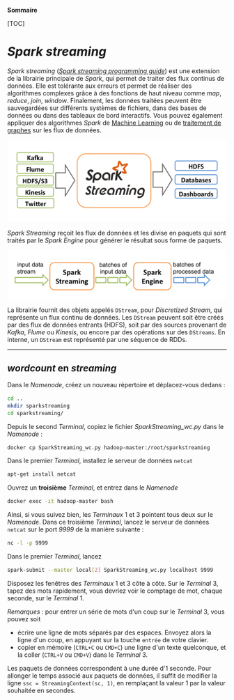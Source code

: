 **Sommaire**

[TOC]


# _Spark streaming_


_Spark streaming_ ([_Spark streaming programming guide_](https://spark.apache.org/docs/1.5.0/streaming-programming-guide.html)) est une extension de la librairie principale de _Spark_, qui permet de traiter des flux continus de données. Elle est tolérante aux erreurs et permet de réaliser des algorithmes complexes grâce à des fonctions de haut niveau comme _map_, _reduce_, _join_, _window_. Finalement, les données traitées peuvent être sauvegardées sur différents systèmes de fichiers, dans des bases de données ou dans des tableaux de bord interactifs. Vous pouvez également appliquer des algorithmes _Spark_ de [Machine Learning](https://spark.apache.org/docs/1.5.0/mllib-guide.html) ou de [traitement de graphes](https://spark.apache.org/docs/1.5.0/graphx-programming-guide.html) sur les flux de données.

![streaming-arch](figures/streaming-arch.png)

_Spark Streaming_ reçoit les flux de données et les divise en paquets qui sont traités par le _Spark Engine_ pour générer le résultat sous forme de paquets.

![streaming-flow](figures/streaming-flow.png)

La librairie fournit des objets appelés `DStream`, pour _Discretized Stream_, qui représente un flux continu de données. Les `DStream` peuvent soit être créés par des flux de données entrants (HDFS), soit par des sources provenant de _Kafka_, _Flume_ ou _Kinesis_, ou encore par des opérations sur des `DStreams`. En interne, un `DStream` est représenté par une séquence de RDDs.

---
## _wordcount_ en _streaming_

Dans le _Namenode_, créez un nouveau répertoire et déplacez-vous dedans :
```bash
cd ..
mkdir sparkstreaming
cd sparkstreaming/
```
Depuis le second _Terminal_, copiez le fichier _SparkStreaming_wc.py_ dans le _Namenode_ :
```bash
docker cp SparkStreaming_wc.py hadoop-master:/root/sparkstreaming
```

Dans le premier _Terminal_, installez le serveur de données `netcat`
```bash
apt-get install netcat
```

Ouvrez un **troisième** _Terminal_, et entrez dans le _Namenode_ 
```bash
docker exec -it hadoop-master bash
```
Ainsi, si vous suivez bien, les _Terminaux_ 1 et 3 pointent tous deux sur le _Namenode_. Dans ce troisième _Terminal_, lancez le serveur de données `netcat` sur le port _9999_ de la manière suivante :
```bash
nc -l -p 9999
```
Dans le premier _Terminal_, lancez
```bash
spark-submit --master local[2] SparkStreaming_wc.py localhost 9999
```

Disposez les fenêtres des _Terminaux_ 1 et 3 côte à côte. Sur le _Terminal_ 3, tapez des mots rapidement, vous devriez voir le comptage de mot, chaque seconde, sur le _Terminal_ 1.

*Remarques* : pour entrer un série de mots d'un coup sur le _Terminal_ 3, vous pouvez soit 

  - écrire une ligne de mots séparés par des espaces. Envoyez alors la ligne d'un coup, en appuyant sur la touche `entrée` de votre clavier.
  - copier en mémoire (`CTRL+C` ou `CMD+C`) une ligne d'un texte quelconque, et la coller (`CTRL+V` ou `CMD+V`) dans le _Terminal_ 3.


Les paquets de données correspondent à une durée d'1 seconde. Pour allonger le temps associé aux paquets de données, il suffit de modifier la ligne `ssc = StreamingContext(sc, 1)`, en remplaçant la valeur 1 par la valeur souhaitée en secondes.
